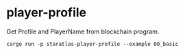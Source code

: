 # player-profile

Get Profile and PlayerName from blockchain program.

```
cargo run -p staratlas-player-profile --example 00_basic
```